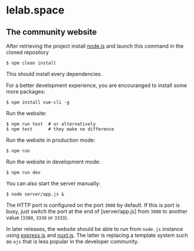 # lelab.space
## The community website

After retrieving the project install [node.js](http://nodejs.org) and launch this command in the cloned repository
```
$ npm clean install
```
This should install every dependencies.

For a better development experience, you are encouranged to install some more packages:
```
$ npm install vue-cli -g
``` 

Run the website:
```
$ npm run test  # or alternatively
$ npm test      # they make no difference
```

Run the website in production mode:
```
$ npm run
```

Run the website in development mode:
```
$ npm run dev
```

You can also start the server manually:
```
$ node server/app.js &
```

The HTTP port is configured on the port `3000` by default. If this is port is busy, just switch the port at the end of [server/app.js] from `3000` to another value (`3300`, `3330` or `3333`).

In later releases, the website should be able to run from ``node.js`` instance using [express.js](https://expressjs.com) and [nuxt.js](https://nuxtjs.com). The latter is replacing a template system such as `ejs` that is less popular in the developer community. 